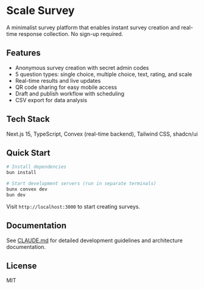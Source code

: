 # Scale Survey

A minimalist survey platform that enables instant survey creation and real-time response collection. No sign-up required.

## Features

- Anonymous survey creation with secret admin codes
- 5 question types: single choice, multiple choice, text, rating, and scale
- Real-time results and live updates
- QR code sharing for easy mobile access
- Draft and publish workflow with scheduling
- CSV export for data analysis

## Tech Stack

Next.js 15, TypeScript, Convex (real-time backend), Tailwind CSS, shadcn/ui

## Quick Start

```bash
# Install dependencies
bun install

# Start development servers (run in separate terminals)
bunx convex dev
bun dev
```

Visit `http://localhost:3000` to start creating surveys.

## Documentation

See [CLAUDE.md](./CLAUDE.md) for detailed development guidelines and architecture documentation.

## License

MIT
